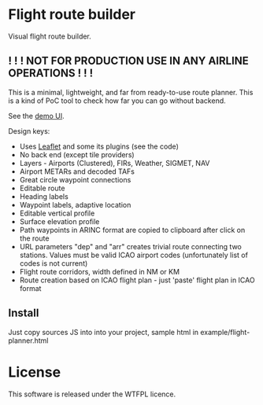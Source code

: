 # Flight route builder

Visual flight route builder.

## ! ! ! NOT FOR PRODUCTION USE IN ANY AIRLINE OPERATIONS ! ! !

This is a minimal, lightweight, and far from ready-to-use route planner. This is a kind of PoC tool to check how far you can go without backend.

See the [demo UI](https://azherebtsov.github.io/Leaflet.FlightPlanner/example/flight-planner.html).


Design keys:

- Uses [Leaflet](https://github.com/Leaflet/Leaflet) and some its plugins (see the code)
- No back end (except tile providers) 
- Layers - Airports (Clustered), FIRs, Weather, SIGMET, NAV
- Airport METARs and decoded TAFs
- Great circle waypoint connections
- Editable route
- Heading labels
- Waypoint labels, adaptive location
- Editable vertical profile
- Surface elevation profile
- Path waypoints in ARINC format are copied to clipboard after click on the route
- URL parameters "dep" and "arr" creates trivial route connecting two stations. Values must be valid ICAO airport codes (unfortunately list of codes is not current) 
- Flight route corridors, width defined in NM or KM
- Route creation based on ICAO flight plan - just 'paste' flight plan in ICAO format

## Install

Just copy sources JS into into your project, sample html in example/flight-planner.html

# License
This software is released under the WTFPL licence.

